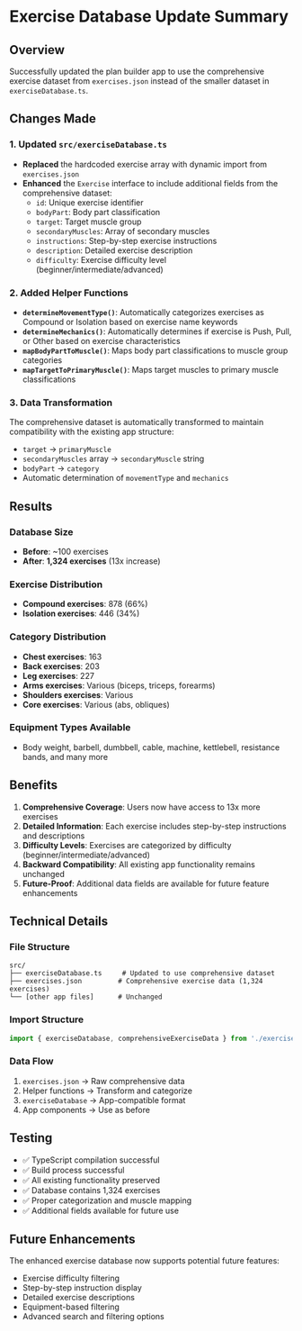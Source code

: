 # Exercise Database Update Summary

## Overview
Successfully updated the plan builder app to use the comprehensive exercise dataset from `exercises.json` instead of the smaller dataset in `exerciseDatabase.ts`.

## Changes Made

### 1. Updated `src/exerciseDatabase.ts`
- **Replaced** the hardcoded exercise array with dynamic import from `exercises.json`
- **Enhanced** the `Exercise` interface to include additional fields from the comprehensive dataset:
  - `id`: Unique exercise identifier
  - `bodyPart`: Body part classification
  - `target`: Target muscle group
  - `secondaryMuscles`: Array of secondary muscles
  - `instructions`: Step-by-step exercise instructions
  - `description`: Detailed exercise description
  - `difficulty`: Exercise difficulty level (beginner/intermediate/advanced)

### 2. Added Helper Functions
- **`determineMovementType()`**: Automatically categorizes exercises as Compound or Isolation based on exercise name keywords
- **`determineMechanics()`**: Automatically determines if exercise is Push, Pull, or Other based on exercise characteristics
- **`mapBodyPartToMuscle()`**: Maps body part classifications to muscle group categories
- **`mapTargetToPrimaryMuscle()`**: Maps target muscles to primary muscle classifications

### 3. Data Transformation
The comprehensive dataset is automatically transformed to maintain compatibility with the existing app structure:
- `target` → `primaryMuscle`
- `secondaryMuscles` array → `secondaryMuscle` string
- `bodyPart` → `category`
- Automatic determination of `movementType` and `mechanics`

## Results

### Database Size
- **Before**: ~100 exercises
- **After**: **1,324 exercises** (13x increase)

### Exercise Distribution
- **Compound exercises**: 878 (66%)
- **Isolation exercises**: 446 (34%)

### Category Distribution
- **Chest exercises**: 163
- **Back exercises**: 203
- **Leg exercises**: 227
- **Arms exercises**: Various (biceps, triceps, forearms)
- **Shoulders exercises**: Various
- **Core exercises**: Various (abs, obliques)

### Equipment Types Available
- Body weight, barbell, dumbbell, cable, machine, kettlebell, resistance bands, and many more

## Benefits

1. **Comprehensive Coverage**: Users now have access to 13x more exercises
2. **Detailed Information**: Each exercise includes step-by-step instructions and descriptions
3. **Difficulty Levels**: Exercises are categorized by difficulty (beginner/intermediate/advanced)
4. **Backward Compatibility**: All existing app functionality remains unchanged
5. **Future-Proof**: Additional data fields are available for future feature enhancements

## Technical Details

### File Structure
```
src/
├── exerciseDatabase.ts     # Updated to use comprehensive dataset
├── exercises.json         # Comprehensive exercise data (1,324 exercises)
└── [other app files]      # Unchanged
```

### Import Structure
```typescript
import { exerciseDatabase, comprehensiveExerciseData } from './exerciseDatabase';
```

### Data Flow
1. `exercises.json` → Raw comprehensive data
2. Helper functions → Transform and categorize
3. `exerciseDatabase` → App-compatible format
4. App components → Use as before

## Testing
- ✅ TypeScript compilation successful
- ✅ Build process successful
- ✅ All existing functionality preserved
- ✅ Database contains 1,324 exercises
- ✅ Proper categorization and muscle mapping
- ✅ Additional fields available for future use

## Future Enhancements
The enhanced exercise database now supports potential future features:
- Exercise difficulty filtering
- Step-by-step instruction display
- Detailed exercise descriptions
- Equipment-based filtering
- Advanced search and filtering options 